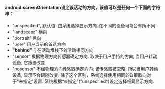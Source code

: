 #### android:screenOrientation设定该活动的方向，该值可以是任何一个下面的字符串：

* "unspecified", 默认值. 由系统选择显示方向. 在不同的设备可能会有所不同..
* "landscape" 横向
* "portrait" 纵向
* "user" 用户当前的首选方向
* **"behind"** 与在活动堆栈下的活动相同方向
* "sensor" 根据物理方向传感器确定方向. 取决于用户手持的方向, 当用户转动设备, 它跟随改变
* "nosensor" 不经物理方向传感器确定方向. 该传感器被忽略, 所以当用户转动设备, 显示不会跟随改变. 除了这个区别，系统选择使用相同的政策取向对于“未指定”设置. 系统根据“未指定”("unspecified")设定选择相同显示方向.
